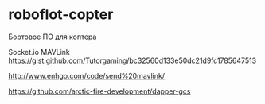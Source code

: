 
# roboflot-copter

Бортовое ПО для коптера


Socket.io MAVLink
https://gist.github.com/Tutorgaming/bc32560d133e50dc21d9fc1785647513

http://www.enhgo.com/code/send%20mavlink/

https://github.com/arctic-fire-development/dapper-gcs

